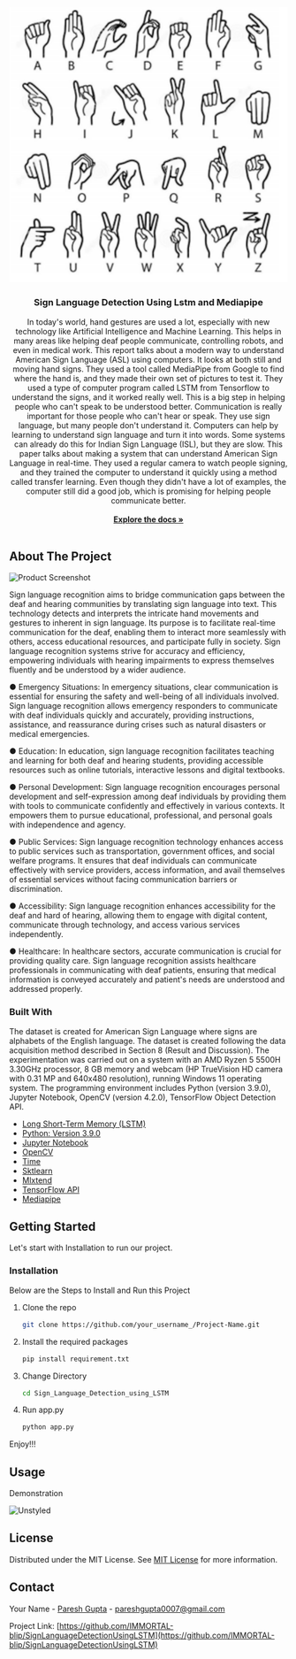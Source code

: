                         






















































 
<br/>
<div align="center">
<a href="https://github.com/IMMORTAL-blip/SignLanguageDetectionUsingLSTM/blob/main/SignLanguageDetectionUsingLstm/Screenshot%202024-04-02%20150014.png">
<img src="https://github.com/IMMORTAL-blip/SignLanguageDetectionUsingLSTM/blob/main/SignLanguageDetectionUsingLstm/Screenshot%202024-04-02%20150014.png">
</a>
<h3 align="center">Sign Language Detection Using Lstm and Mediapipe</h3>
<p align="center">
In today's world, hand gestures are used a lot, especially with new technology like Artificial Intelligence and Machine Learning. This helps in many areas like helping deaf people communicate, controlling robots, and even in medical work. This report talks about a modern way to understand American Sign Language (ASL) using computers. It looks at both still and moving hand signs. They used a tool called MediaPipe from Google to find where the hand is, and they made their own set of pictures to test it. They used a type of computer program called LSTM from Tensorflow to understand the signs, and it worked really well. This is a big step in helping people who can't speak to be understood better. Communication is really important for those people who can't hear or speak. They use sign language, but many people don't understand it. Computers can help by learning to understand sign language and turn it into words. Some systems can already do this for Indian Sign Language (ISL), but they are slow. This paper talks about making a system that can understand American Sign Language in real-time. They used a regular camera to watch people signing, and they trained the computer to understand it quickly using a method called transfer learning. Even though they didn't have a lot of examples, the computer still did a good job, which is promising for helping people communicate better.
<br/>
<br/>
<a href="https://github.com/ShaanCoding/ReadME-Generator/"><strong>Explore the docs »</strong></a>
<br/>
<br/>
</p>
</div>

 ## About The Project

![Product Screenshot](https://github.com/IMMORTAL-blip/SignLanguageDetectionUsingLSTM/blob/main/SignLanguageDetectionUsingLstm/project_demonstration7079.gif)

Sign language recognition aims to bridge communication gaps between the deaf and hearing communities by translating sign language into text. This technology detects and interprets the intricate hand movements and gestures to inherent in sign language. Its purpose is to facilitate real-time communication for the deaf, enabling them to interact more seamlessly with others, access educational resources, and participate fully in society. Sign language recognition systems strive for accuracy and efficiency, empowering individuals with hearing impairments to express themselves fluently and be understood by a wider audience.

●	Emergency Situations: In emergency situations, clear communication is essential for ensuring the safety and well-being of all individuals involved. Sign language recognition allows emergency responders to communicate with deaf individuals quickly and accurately, providing instructions, assistance, and reassurance during crises such as natural disasters or medical emergencies.

●	Education:  In education, sign language recognition facilitates teaching and learning for both deaf and hearing students, providing accessible resources such as online tutorials, interactive lessons and digital textbooks.

●	Personal Development: Sign language recognition encourages personal development and self-expression among deaf individuals by providing them with tools to communicate confidently and effectively in various contexts. It empowers them to pursue educational, professional, and personal goals with independence and agency.

●	Public Services: Sign language recognition technology enhances access to public services such as transportation, government offices, and social welfare programs. It ensures that deaf individuals can communicate effectively with service providers, access information, and avail themselves of essential services without facing communication barriers or discrimination.

●	Accessibility: Sign language recognition enhances accessibility for the deaf and hard of hearing, allowing them to engage with digital content, communicate through technology, and access various services independently.

●	Healthcare: In healthcare sectors, accurate communication is crucial for providing quality care. Sign language recognition assists healthcare professionals in communicating with deaf patients, ensuring that medical information is conveyed accurately and patient's needs are understood and addressed properly.

 ### Built With

The dataset is created for American Sign Language where signs are alphabets of the English language. The dataset is created following the data acquisition method described in Section 8 (Result and Discussion). The experimentation was carried out on a system with an AMD Ryzen 5 5500H 3.30GHz processor, 8 GB memory and webcam (HP TrueVision HD camera with 0.31 MP and 640x480 resolution), running Windows 11 operating system. The programming environment includes Python (version 3.9.0), Jupyter Notebook, OpenCV (version 4.2.0), TensorFlow Object Detection API. 

- [Long Short-Term Memory (LSTM)](https://www.projectpro.io/article/lstm-model/832)
- [Python: Version 3.9.0](https://www.python.org/downloads/release/python-390/)
- [Jupyter Notebook](https://jupyter.org/)
- [OpenCV](https://opencv.org/)
- [Time](https://github.com/topics/time-module)
- [Sktlearn](https://scikit-learn.org/stable/)
- [Mlxtend	](https://github.com/rasbt/mlxtend)
- [TensorFlow API](https://www.tensorflow.org/install/source_windows)
- [Mediapipe](https://developers.google.com/mediapipe)
 ## Getting Started

Let's start with Installation to run our project.
 ### Installation

Below are the Steps to Install and Run this Project

1. Clone the repo
   ```sh
   git clone https://github.com/your_username_/Project-Name.git
   ```
2. Install the required packages
   ```sh
   pip install requirement.txt
   ```
2. Change Directory
   ```sh
   cd Sign_Language_Detection_using_LSTM
   ```
4. Run app.py
   ```sh
   python app.py
   ```

Enjoy!!!
 ## Usage

Demonstration

![Unstyled](https://github.com/IMMORTAL-blip/SignLanguageDetectionUsingLSTM/blob/main/SignLanguageDetectionUsingLstm/project_demonstration7079.gif)
 ## License

Distributed under the MIT License. See [MIT License](https://opensource.org/licenses/MIT) for more information.
 ## Contact

Your Name - [Paresh Gupta](https://www.linkedin.com/in/paresh-gupta-167479257/) - pareshgupta0007@gmail.com

Project Link: [https://github.com/IMMORTAL-blip/SignLanguageDetectionUsingLSTM](https://github.com/IMMORTAL-blip/SignLanguageDetectionUsingLSTM)
